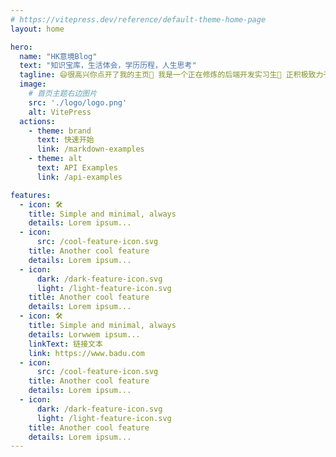 ```yaml
---
# https://vitepress.dev/reference/default-theme-home-page
layout: home

hero:
  name: "HK意境Blog"
  text: "知识宝库，生活体会，学历历程，人生思考"
  tagline: 😄很高兴你点开了我的主页🔭 我是一个正在修炼的后端开发实习生🌱 正积极致力于开源事业⚡ 希望我写下的东西能帮助到你
  image:
    # 首页主题右边图片
    src: './logo/logo.png'
    alt: VitePress
  actions:
    - theme: brand
      text: 快速开始
      link: /markdown-examples
    - theme: alt
      text: API Examples
      link: /api-examples

features:
  - icon: 🛠️
    title: Simple and minimal, always
    details: Lorem ipsum...
  - icon:
      src: /cool-feature-icon.svg
    title: Another cool feature
    details: Lorem ipsum...
  - icon:
      dark: /dark-feature-icon.svg
      light: /light-feature-icon.svg
    title: Another cool feature
    details: Lorem ipsum...
  - icon: 🛠️
    title: Simple and minimal, always
    details: Lorwwem ipsum...
    linkText: 链接文本
    link: https://www.badu.com
  - icon:
      src: /cool-feature-icon.svg
    title: Another cool feature
    details: Lorem ipsum...
  - icon:
      dark: /dark-feature-icon.svg
      light: /light-feature-icon.svg
    title: Another cool feature
    details: Lorem ipsum...
---
```


<script setup>
import TeamMember from './.vitepress/components/TeamMember.vue'
import HomeContributor from './.vitepress/components/HomeContributor.vue'
</script>

<TeamMember/>
